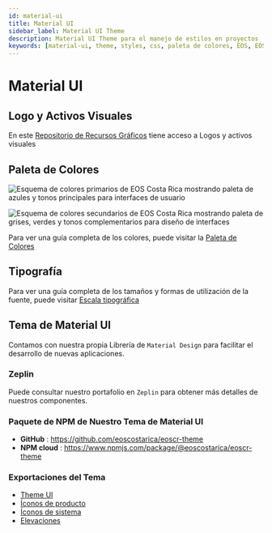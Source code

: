 ```yaml
---
id: material-ui
title: Material UI
sidebar_label: Material UI Theme
description: Material UI Theme para el manejo de estilos en proyectos
keywords: [material-ui, theme, styles, css, paleta de colores, EOS, EOS Costa Rica]
---
```


# Material UI


## Logo y Activos Visuales

En este [Repositorio de Recursos Gráficos](https://github.com/eoscostarica/design-assets) tiene acceso a Logos y activos visuales

## Paleta de Colores

![Esquema de colores primarios de EOS Costa Rica mostrando paleta de azules y tonos principales para interfaces de usuario](/img/OSS_screnshots/EOSCR_Color_Scheme_Primary.webp)

![Esquema de colores secundarios de EOS Costa Rica mostrando paleta de grises, verdes y tonos complementarios para diseño de interfaces](/img/OSS_screnshots/EOSCR_Color_Scheme_Secondary.webp)

Para ver una guía completa de los colores, puede visitar la [Paleta de Colores](https://github.com/eoscostarica/eoscr-mui-library/blob/master/exports/Color_Scheme.pdf)

## Tipografía

<!-- Image removed: preview_typography_scale.webp not found -->

Para ver una guía completa de los tamaños y formas de utilización de la fuente, puede visitar [Escala tipográfica](https://github.com/eoscostarica/eoscr-mui-library/blob/master/exports/Typography_Scale.pdf) 

## Tema de Material UI

Contamos con nuestra propia Librería de `Material Design` para facilitar el desarrollo de nuevas aplicaciones.

### Zeplin

Puede consultar nuestro portafolio en `Zeplin` para obtener más detalles de nuestros componentes.

### Paquete de NPM de Nuestro Tema de Material UI

- **GitHub** : https://github.com/eoscostarica/eoscr-theme
- **NPM cloud** : https://www.npmjs.com/package/@eoscostarica/eoscr-theme

### Exportaciones del Tema
- [Theme UI](https://github.com/eoscostarica/eoscr-mui-library/blob/master/exports/Theme_UI.pdf)
- [Íconos de producto](https://github.com/eoscostarica/eoscr-mui-library/blob/master/exports/System_Icons.pdf)
- [Íconos de sistema](https://github.com/eoscostarica/eoscr-mui-library/blob/master/exports/Color_Scheme.pdf)
- [Elevaciones](https://github.com/eoscostarica/eoscr-mui-library/blob/master/exports/Elevation.pdf)
